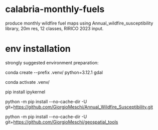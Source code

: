 # calabria-monthly-fuels
produce monthly wildfire fuel maps using Annual_wildfire_susceptibility library, 20m res, 12 classes, RIRICO 2023 input. 

# env installation
strongly suggested environment preparation:

conda create --prefix .venv/ python=3.12.1 gdal

conda activate .venv/

pip install ipykernel

python -m pip install --no-cache-dir -U git+https://github.com/GiorgioMeschi/Annual_Wildfire_Susceptibility.git

python -m pip install --no-cache-dir -U git+https://github.com/GiorgioMeschi/geospatial_tools

